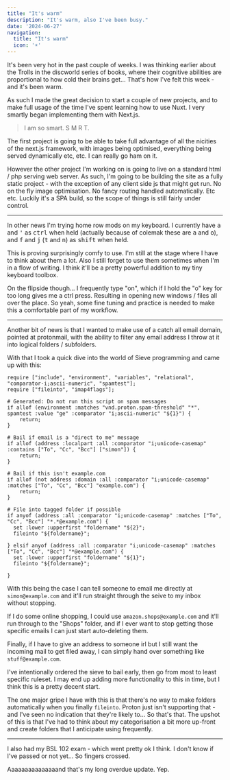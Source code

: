```yaml
---
title: "It's warm"
description: "It's warm, also I've been busy."
date: '2024-06-27'
navigation:
  title: "It's warm"
  icon: '☀️'
---
```


It's been very hot in the past couple of weeks. I was thinking earlier about the Trolls in the discworld series of books, where their cognitive abilities are proportional to how cold their brains get... That's how I've felt this week - and it's been warm.

<!--more-->

As such I made the great decision to start a couple of new projects, and to make full usage of the time I've spent learning how to use Nuxt. I very smartly began implementing them with Next.js.

> I am so smart. S M R T.

The first project is going to be able to take full advantage of all the nicities of the next.js framework, with images being optimised, everything being served dynamically etc, etc. I can really go ham on it.

However the other project I'm working on is going to live on a standard html / php serving web server. As such, I'm going to be building the site as a fully static project - with the exception of any client side js that might get run. No on the fly image optimisation. No fancy routing handled automatically. Etc etc. Luckily it's a SPA build, so the scope of things is still fairly under control.

---

In other news I'm trying home row mods on my keyboard. I currently have <kbd>a</kbd> and <kbd>'</kbd> as <kbd>ctrl</kbd> when held (actually because of colemak these are <kbd>a</kbd> and <kbd>o</kbd>), and <kbd>f</kbd> and <kbd>j</kbd> (<kbd>t</kbd> and <kbd>n</kbd>) as <kbd>shift</kbd> when held.

This is proving surprisingly comfy to use. I'm still at the stage where I have to think about them a lot. Also I still forget to use them sometimes when I'm in a flow of writing. I think it'll be a pretty powerful addition to my tiny keyboard toolbox.

On the flipside though... I frequently type "on", which if I hold the "o" key for too long gives me a ctrl press. Resulting in opening new windows / files all over the place. So yeah, some fine tuning and practice is needed to make this a comfortable part of my workflow.

---

Another bit of news is that I wanted to make use of a catch all email domain, pointed at protonmail, with the ability to filter any email address I throw at it into logical folders / subfolders.

With that I took a quick dive into the world of Sieve programming and came up with this:

```seive
require ["include", "environment", "variables", "relational", "comparator-i;ascii-numeric", "spamtest"];
require ["fileinto", "imap4flags"];

# Generated: Do not run this script on spam messages
if allof (environment :matches "vnd.proton.spam-threshold" "*", spamtest :value "ge" :comparator "i;ascii-numeric" "${1}") {
    return;
}

# Bail if email is a "direct to me" message
if allof (address :localpart :all :comparator "i;unicode-casemap" :contains ["To", "Cc", "Bcc"] ["simon"]) {
	return;
}

# Bail if this isn't example.com
if allof (not address :domain :all :comparator "i;unicode-casemap" :matches ["To", "Cc", "Bcc"] "example.com") {
	return;
}

# File into tagged folder if possible
if anyof (address :all :comparator "i;unicode-casemap" :matches ["To", "Cc", "Bcc"] "*.*@example.com") {
  set :lower :upperfirst "foldername" "${2}";
  fileinto "${foldername}";
  
} elsif anyof (address :all :comparator "i;unicode-casemap" :matches ["To", "Cc", "Bcc"] "*@example.com") {
  set :lower :upperfirst "foldername" "${1}";
  fileinto "${foldername}";

}
```

With this being the case I can tell someone to email me directly at `simon@example.com` and it'll run straight through the seive to my inbox without stopping.

If I do some online shopping, I could use `amazon.shops@example.com` and it'll run through to the "Shops" folder, and if I ever want to stop getting those specific emails I can just start auto-deleting them.

Finally, if I have to give an address to someone irl but I still want the incoming mail to get filed away, I can simply hand over something like `stuff@example.com`.

I've intentionally ordered the sieve to bail early, then go from most to least specific ruleset. I may end up adding more functionality to this in time, but I think this is a pretty decent start.

The one major gripe I have with this is that there's no way to make folders automatically when you finally `fileinto`. Proton just isn't supporting that - and I've seen no indication that they're likely to... So that's that. The upshot of this is that I've had to think about my categorisation a bit more up-front and create folders that I anticipate using frequently.

---

I also had my BSL 102 exam - which went pretty ok I think. I don't know if I've passed or not yet... So fingers crossed.

Aaaaaaaaaaaaaaand that's my long overdue update. Yep.